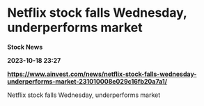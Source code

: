# Netflix stock falls Wednesday, underperforms market
**Stock News**

**2023-10-18 23:27**

**https://www.ainvest.com/news/netflix-stock-falls-wednesday-underperforms-market-231010008e029c16fb20a7a1/**

Netflix stock falls Wednesday, underperforms market